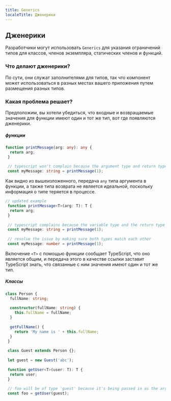 ```yaml
---
title: Generics
localeTitle: Дженерики
---
```

## Дженерики

Разработчики могут использовать `Generics` для указания ограничений типов для классов, членов экземпляра, статических членов и функций.

### Что делают дженерики?

По сути, они служат заполнителями для типов, так что компонент может использоваться в разных местах вашего приложения путем размещения разных типов.

### Какая проблема решает?

Предположим, вы хотели убедиться, что входные и возвращаемые значения для функции имеют один и тот же тип, вот где появляются дженерики.

##### функции

```typescript
function printMessage(arg: any): any { 
  return arg; 
 } 
 
 // typescript won't complain because the argument type and return type aren't being typed properly 
 const myMessage: string = printMessage(1); 
```

Как видно из вышеизложенного, передача `any` типа аргумента в функции, а также типа возврата не является идеальной, поскольку информация о типе теряется в процессе.

```typescript
// updated example 
 function printMessage<T>(arg: T): T { 
  return arg; 
 } 
 
 // typescript complains because the variable type and the return type of the function don't match 
 const myMessage: string = printMessage(1); 
 
 // resolve the issue by making sure both types match each other 
 const myMessage: number = printMessage(1); 
```

Включение `<T>` с помощью функции сообщает TypeScript, что оно является общим, и передача этого в качестве ссылки заставит TypeScript знать, что связанные с ним значения имеют один и тот же тип.

##### Классы

```typescript
class Person { 
  fullName: string; 
 
  constructor(fullName: string) { 
    this.fullName = fullName; 
  } 
 
  getFullName() { 
    return 'My name is ' + this.fullName; 
  } 
 } 
 
 class Guest extends Person {}; 
 
 let guest = new Guest('abc'); 
 
 function getUser<T>(user: T): T { 
  return user; 
 } 
 
 // foo will be of type 'guest' because it's being passed in as the argument 
 const foo = getUser(guest); 

```